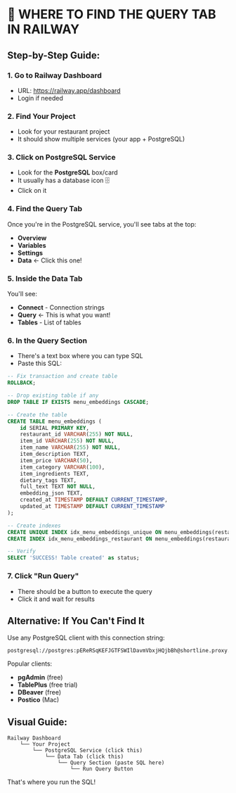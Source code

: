 # 📍 WHERE TO FIND THE QUERY TAB IN RAILWAY

## Step-by-Step Guide:

### 1. Go to Railway Dashboard
   - URL: https://railway.app/dashboard
   - Login if needed

### 2. Find Your Project
   - Look for your restaurant project
   - It should show multiple services (your app + PostgreSQL)

### 3. Click on PostgreSQL Service
   - Look for the **PostgreSQL** box/card
   - It usually has a database icon 🗄️
   - Click on it

### 4. Find the Query Tab
   Once you're in the PostgreSQL service, you'll see tabs at the top:
   - **Overview**
   - **Variables** 
   - **Settings**
   - **Data** ← Click this one!

### 5. Inside the Data Tab
   You'll see:
   - **Connect** - Connection strings
   - **Query** ← This is what you want!
   - **Tables** - List of tables

### 6. In the Query Section
   - There's a text box where you can type SQL
   - Paste this SQL:

```sql
-- Fix transaction and create table
ROLLBACK;

-- Drop existing table if any
DROP TABLE IF EXISTS menu_embeddings CASCADE;

-- Create the table
CREATE TABLE menu_embeddings (
    id SERIAL PRIMARY KEY,
    restaurant_id VARCHAR(255) NOT NULL,
    item_id VARCHAR(255) NOT NULL,
    item_name VARCHAR(255) NOT NULL,
    item_description TEXT,
    item_price VARCHAR(50),
    item_category VARCHAR(100),
    item_ingredients TEXT,
    dietary_tags TEXT,
    full_text TEXT NOT NULL,
    embedding_json TEXT,
    created_at TIMESTAMP DEFAULT CURRENT_TIMESTAMP,
    updated_at TIMESTAMP DEFAULT CURRENT_TIMESTAMP
);

-- Create indexes
CREATE UNIQUE INDEX idx_menu_embeddings_unique ON menu_embeddings(restaurant_id, item_id);
CREATE INDEX idx_menu_embeddings_restaurant ON menu_embeddings(restaurant_id);

-- Verify
SELECT 'SUCCESS! Table created' as status;
```

### 7. Click "Run Query"
   - There should be a button to execute the query
   - Click it and wait for results

## Alternative: If You Can't Find It

Use any PostgreSQL client with this connection string:
```
postgresql://postgres:pEReRSqKEFJGTFSWIlDavmVbxjHQjbBh@shortline.proxy.rlwy.net:31808/railway
```

Popular clients:
- **pgAdmin** (free)
- **TablePlus** (free trial)
- **DBeaver** (free)
- **Postico** (Mac)

## Visual Guide:
```
Railway Dashboard
    └── Your Project
        └── PostgreSQL Service (click this)
            └── Data Tab (click this)
                └── Query Section (paste SQL here)
                    └── Run Query Button
```

That's where you run the SQL!